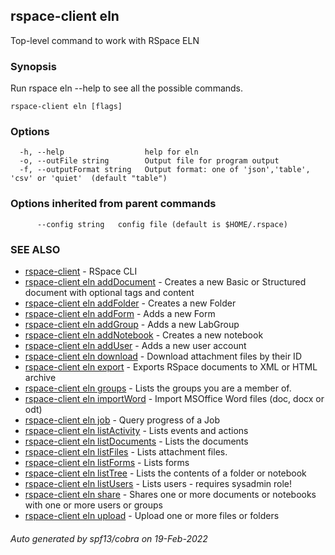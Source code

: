 ## rspace-client eln

Top-level command to work with RSpace ELN

### Synopsis

 Run rspace eln --help to see all the possible commands.
	

```
rspace-client eln [flags]
```

### Options

```
  -h, --help                  help for eln
  -o, --outFile string        Output file for program output
  -f, --outputFormat string   Output format: one of 'json','table', 'csv' or 'quiet'  (default "table")
```

### Options inherited from parent commands

```
      --config string   config file (default is $HOME/.rspace)
```

### SEE ALSO

* [rspace-client](rspace-client.md)	 - RSpace CLI
* [rspace-client eln addDocument](rspace-client_eln_addDocument.md)	 - Creates a new Basic or Structured document with optional tags and content
* [rspace-client eln addFolder](rspace-client_eln_addFolder.md)	 - Creates a new Folder
* [rspace-client eln addForm](rspace-client_eln_addForm.md)	 - Adds a new Form
* [rspace-client eln addGroup](rspace-client_eln_addGroup.md)	 - Adds a new LabGroup
* [rspace-client eln addNotebook](rspace-client_eln_addNotebook.md)	 - Creates a new notebook
* [rspace-client eln addUser](rspace-client_eln_addUser.md)	 - Adds a new user account
* [rspace-client eln download](rspace-client_eln_download.md)	 - Download attachment files by their ID
* [rspace-client eln export](rspace-client_eln_export.md)	 - Exports RSpace documents to XML or HTML archive
* [rspace-client eln groups](rspace-client_eln_groups.md)	 - Lists the groups you are a member of.
* [rspace-client eln importWord](rspace-client_eln_importWord.md)	 - Import MSOffice Word files (doc, docx or odt)
* [rspace-client eln job](rspace-client_eln_job.md)	 - Query progress of a Job
* [rspace-client eln listActivity](rspace-client_eln_listActivity.md)	 - Lists events and actions
* [rspace-client eln listDocuments](rspace-client_eln_listDocuments.md)	 - Lists the documents
* [rspace-client eln listFiles](rspace-client_eln_listFiles.md)	 - Lists attachment files.
* [rspace-client eln listForms](rspace-client_eln_listForms.md)	 - Lists forms
* [rspace-client eln listTree](rspace-client_eln_listTree.md)	 - Lists the contents of a folder or notebook
* [rspace-client eln listUsers](rspace-client_eln_listUsers.md)	 - Lists users - requires sysadmin role!
* [rspace-client eln share](rspace-client_eln_share.md)	 - Shares one or more documents or notebooks with one or more users or groups
* [rspace-client eln upload](rspace-client_eln_upload.md)	 - Upload one or more files or folders

###### Auto generated by spf13/cobra on 19-Feb-2022
